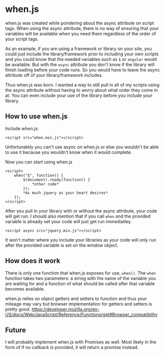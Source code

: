 # when.js #

when.js was created while pondering about the async attribute on script tags.  When using the async attribute, there is no way of ensuring that your variables will be available when you need them regardless of the order of your script tags. 

As an example, if you are using a framework or library on your site, you could just include the library/framework prior to including your own scripts and you could know that the needed variables such as `$` or `angular` would be available. But with the `async` attribute you don't know if the library will finish loading before your code runs. So you would have to leave the async attribute off of your library/framework includes.

Thus when.js was born.  I wanted a way to still pull in all of my scripts using the async attribute without having to worry about what order they come in at. You can even include your use of the library before you include your library.

## How to use when.js ##

Include when.js:

    <script src="when.min.js"></script>
    
Unfortunately you can't use async on when.js or else you wouldn't be able to use it because you wouldn't know when it would complete.

Now you can start using when.js

    <script>
        when("$", function() {
            $(document).ready(function() {
                *other code*
            });
            *As much jquery as your heart desires*
        });
    </script>
    
After you pull in your library with or without the async attribute, your code will get run.  I should also mention that if you call `when` and the provided variable is already set your code will just get run immediatley.
    
    <script async src="jquery.min.js"></script>

It won't matter where you include your libraries as your code will only run after the provided variable is set on the window object.

## How does it work ##

There is only one function that when.js exposes for use, `when()`.  The `when` function takes two parameters: a string with the name of the variable you are waiting for and a function of what should be called after that variable becomes available.

when.js relies on object getters and setters to function and thus your mileage may vary but browser implementation for getters and setters is pretty good. https://developer.mozilla.org/en-US/docs/Web/JavaScript/Reference/Functions/get#Browser_compatibility

## Future ##
I will probably implement when.js with Promises as well.  Most likely in the form of if no callback is provided, it will return a promise instead.